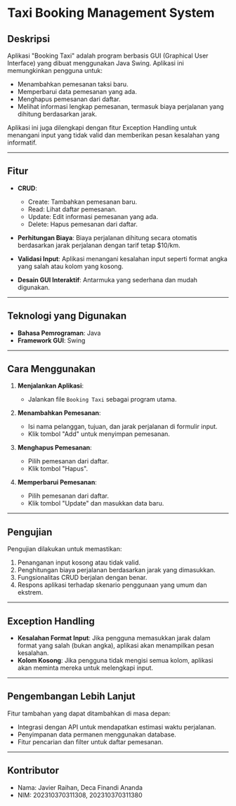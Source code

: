 # Taxi Booking Management System

## Deskripsi
Aplikasi "Booking Taxi" adalah program berbasis GUI (Graphical User Interface) yang dibuat menggunakan Java Swing. Aplikasi ini memungkinkan pengguna untuk:

- Menambahkan pemesanan taksi baru.
- Memperbarui data pemesanan yang ada.
- Menghapus pemesanan dari daftar.
- Melihat informasi lengkap pemesanan, termasuk biaya perjalanan yang dihitung berdasarkan jarak.

Aplikasi ini juga dilengkapi dengan fitur Exception Handling untuk menangani input yang tidak valid dan memberikan pesan kesalahan yang informatif.

---

## Fitur
- **CRUD**:
  - Create: Tambahkan pemesanan baru.
  - Read: Lihat daftar pemesanan.
  - Update: Edit informasi pemesanan yang ada.
  - Delete: Hapus pemesanan dari daftar.

- **Perhitungan Biaya**:
  Biaya perjalanan dihitung secara otomatis berdasarkan jarak perjalanan dengan tarif tetap $10/km.

- **Validasi Input**:
  Aplikasi menangani kesalahan input seperti format angka yang salah atau kolom yang kosong.

- **Desain GUI Interaktif**:
  Antarmuka yang sederhana dan mudah digunakan.

---

## Teknologi yang Digunakan
- **Bahasa Pemrograman**: Java
- **Framework GUI**: Swing

---

## Cara Menggunakan

1. **Menjalankan Aplikasi**:
   - Jalankan file `Booking Taxi` sebagai program utama.

2. **Menambahkan Pemesanan**:
   - Isi nama pelanggan, tujuan, dan jarak perjalanan di formulir input.
   - Klik tombol "Add" untuk menyimpan pemesanan.

3. **Menghapus Pemesanan**:
   - Pilih pemesanan dari daftar.
   - Klik tombol "Hapus".

4. **Memperbarui Pemesanan**:
   - Pilih pemesanan dari daftar.
   - Klik tombol "Update" dan masukkan data baru.

---

## Pengujian
Pengujian dilakukan untuk memastikan:
1. Penanganan input kosong atau tidak valid.
2. Penghitungan biaya perjalanan berdasarkan jarak yang dimasukkan.
3. Fungsionalitas CRUD berjalan dengan benar.
4. Respons aplikasi terhadap skenario penggunaan yang umum dan ekstrem.

---

## Exception Handling
- **Kesalahan Format Input**: Jika pengguna memasukkan jarak dalam format yang salah (bukan angka), aplikasi akan menampilkan pesan kesalahan.
- **Kolom Kosong**: Jika pengguna tidak mengisi semua kolom, aplikasi akan meminta mereka untuk melengkapi input.

---

## Pengembangan Lebih Lanjut
Fitur tambahan yang dapat ditambahkan di masa depan:
- Integrasi dengan API untuk mendapatkan estimasi waktu perjalanan.
- Penyimpanan data permanen menggunakan database.
- Fitur pencarian dan filter untuk daftar pemesanan.

---

## Kontributor
- Nama: Javier Raihan, Deca Finandi Ananda
- NIM: 202310370311308, 202310370311380

